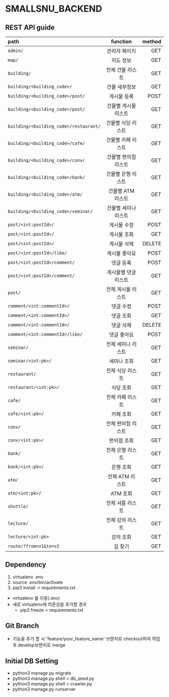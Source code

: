 # SMALLSNU_BACKEND
## REST API guide
| path | function | method |
|:---|:---:|---:|
| `admin/` | 관리자 페이지 | GET |
| `map/` | 지도 정보 | GET |
| `building/` | 전체 건물 리스트 | GET |
| `building/<building_code>/` | 건물 세부정보 | GET |
| `building/<building_code>/post/` | 게시물 등록 | POST |
| `building/<building_code>/post/` | 건물별 게시물 리스트 | GET |
| `building/<building_code>/restaurant/` | 건물별 식당 리스트 | GET |
| `building/<building_code>/cafe/` | 건물별 카페 리스트 | GET |
| `building/<building_code>/conv/` | 건물별 편의점 리스트 | GET |
| `building/<building_code>/bank/` | 건물별 은행 리스트 | GET |
| `building/<building_code>/atm/` | 건물별 ATM 리스트 | GET |
| `building/<building_code>/seminar/` | 건물별 세미나 리스트 | GET |
| `post/<int:postId>/` | 게시물 수정 | POST |
| `post/<int:postId>/` | 게시물 조회 | GET |
| `post/<int:postId>/` | 게시물 삭제 | DELETE |
| `post/<int:postId>/like/` | 게시물 좋아요 | POST |
| `post/<int:postId>/comment/` | 댓글 등록 | POST |
| `post/<int:postId>/comment/` | 게시물별 댓글 리스트 | GET |
| `post/` | 전체 게시물 리스트 | GET |
| `comment/<int:commentId>/` | 댓글 수정 | POST |
| `comment/<int:commentId>/` | 댓글 조회 | GET |
| `comment/<int:commentId>/` | 댓글 삭제 | DELETE |
| `comment/<int:commentId>/like/` | 댓글 좋아요 | POST |
| `seminar/` | 전체 세미나 리스트 | GET |
| `seminar/<int:pk>/` | 세미나 조회 | GET |
| `restaurant/` | 전체 식당 리스트 | GET |
| `restaurant/<int:pk>/` | 식당 조회 | GET |
| `cafe/` | 전체 카페 리스트 | GET |
| `cafe/<int:pk>/` | 카페 조회 | GET |
| `conv/` | 전체 편의점 리스트 | GET |
| `conv/<int:pk>/` | 편의점 조회 | GET |
| `bank/` | 전체 은행 리스트 | GET |
| `bank/<int:pk>/` | 은행 조회 | GET |
| `atm/` | 전체 ATM 리스트 | GET |
| `atm/<int:pk>/` | ATM 조회 | GET |
| `shuttle/` | 전체 셔틀 리스트 | GET |
| `lecture/` | 전체 강의 리스트 | GET |
| `lecture/<int:pk>` | 강의 조회 | GET |
| `route/?from=v1&to=v2` | 길 찾기 | GET |


## Dependency
1. virtualenv .env
1. source .env/bin/activate
1. pip3 install -r requirements.txt
- virtualenv 를 이용(.env)
- 새로 virtualenv에 의존성을 추가할 경우 
    - pip3 freeze > requirements.txt

## Git Branch
- 기능을 추가 할 시 'feature/your_feature_name' 브랜치로 checkout하여 작업 후 develop브랜치로 merge

## Initial DB Setting
- python3 manage.py migrate
- python3 manage.py shell < db_seed.py
- python3 manage.py shell < crawler.py
- python3 manage.py runserver

